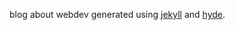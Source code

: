 blog about webdev generated using [jekyll](https://jekyllrb.com) and [hyde](http://hyde.getpoole.com/).
